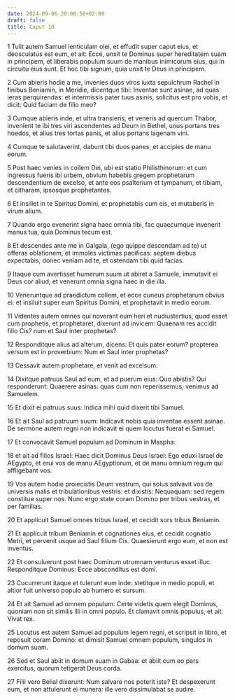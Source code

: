 ```yaml
---
date: 2024-09-06 20:00:50+02:00
draft: false
title: Caput 10
---
```





1 Tulit autem Samuel lenticulam olei, et effudit super caput eius, et deosculatus est eum, et ait: Ecce, unxit te Dominus super hereditatem suam in principem, et liberabis populum suum de manibus inimicorum eius, qui in circuitu eius sunt. Et hoc tibi signum, quia unxit te Deus in principem.

2 Cum abieris hodie a me, invenies duos viros iuxta sepulchrum Rachel in finibus Beniamin, in Meridie, dicentque tibi: Inventae sunt asinae, ad quas ieras perquirendas: et intermissis pater tuus asinis, solicitus est pro vobis, et dicit: Quid faciam de filio meo?

3 Cumque abieris inde, et ultra transieris, et veneris ad quercum Thabor, invenient te ibi tres viri ascendentes ad Deum in Bethel, unus portans tres hoedos, et alius tres tortas panis, et alius portans lagenam vini.

4 Cumque te salutaverint, dabunt tibi duos panes, et accipies de manu eorum.

5 Post haec venies in collem Dei, ubi est statio Philisthinorum: et cum ingressus fueris ibi urbem, obvium habebis gregem prophetarum descendentium de excelso, et ante eos psalterium et tympanum, et tibiam, et citharam, ipsosque prophetantes.

6 Et insiliet in te Spiritus Domini, et prophetabis cum eis, et mutaberis in virum alium.

7 Quando ergo evenerint signa haec omnia tibi, fac quaecumque invenerit manus tua, quia Dominus tecum est.

8 Et descendes ante me in Galgala, (ego quippe descendam ad te) ut offeras oblationem, et immoles victimas pacificas: septem diebus expectabis, donec veniam ad te, et ostendam tibi quid facias.

9 Itaque cum avertisset humerum suum ut abiret a Samuele, immutavit ei Deus cor aliud, et venerunt omnia signa haec in die illa.

10 Veneruntque ad praedictum collem, et ecce cuneus prophetarum obvius ei: et insiluit super eum Spiritus Domini, et prophetavit in medio eorum.

11 Videntes autem omnes qui noverant eum heri et nudiustertius, quod esset cum prophetis, et prophetaret, dixerunt ad invicem: Quaenam res accidit filio Cis? num et Saul inter prophetas?

12 Responditque alius ad alterum, dicens: Et quis pater eorum? propterea versum est in proverbium: Num et Saul inter prophetas?

13 Cessavit autem prophetare, et venit ad excelsum.

14 Dixitque patruus Saul ad eum, et ad puerum eius: Quo abistis? Qui responderunt: Quaerere asinas: quas cum non reperissemus, venimus ad Samuelem.

15 Et dixit ei patruus suus: Indica mihi quid dixerit tibi Samuel.

16 Et ait Saul ad patruum suum: Indicavit nobis quia inventae essent asinae. De sermone autem regni non indicavit ei quem locutus fuerat ei Samuel.

17 Et convocavit Samuel populum ad Dominum in Maspha:

18 et ait ad filios Israel: Haec dicit Dominus Deus Israel: Ego eduxi Israel de AEgypto, et erui vos de manu AEgyptiorum, et de manu omnium regum qui affligebant vos.

19 Vos autem hodie proiecistis Deum vestrum, qui solus salvavit vos de universis malis et tribulationibus vestris: et dixistis: Nequaquam: sed regem constitue super nos. Nunc ergo state coram Domino per tribus vestras, et per familias.

20 Et applicuit Samuel omnes tribus Israel, et cecidit sors tribus Beniamin.

21 Et applicuit tribum Beniamin et cognationes eius, et cecidit cognatio Metri, et pervenit usque ad Saul filium Cis. Quaesierunt ergo eum, et non est inventus.

22 Et consuluerunt post haec Dominum utrumnam venturus esset illuc. Responditque Dominus: Ecce absconditus est domi.

23 Cucurrerunt itaque et tulerunt eum inde: stetitque in medio populi, et altior fuit universo populo ab humero et sursum.

24 Et ait Samuel ad omnem populum: Certe videtis quem elegit Dominus, quoniam non sit similis illi in omni populo. Et clamavit omnis populus, et ait: Vivat rex.

25 Locutus est autem Samuel ad populum legem regni, et scripsit in libro, et reposuit coram Domino: et dimisit Samuel omnem populum, singulos in domum suam.

26 Sed et Saul abiit in domum suam in Gabaa: et abiit cum eo pars exercitus, quorum tetigerat Deus corda.

27 Filii vero Belial dixerunt: Num salvare nos poterit iste? Et despexerunt eum, et non attulerunt ei munera: ille vero dissimulabat se audire.

